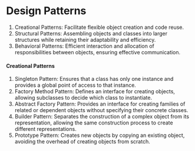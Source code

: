 # Design Patterns
1. Creational Patterns: Facilitate flexible object creation and code reuse.
2. Structural Patterns: Assembling objects and classes into larger structures while retaining their adaptability and efficiency.
3. Behavioral Patterns: Efficient interaction and allocation of responsibilities between objects, ensuring effective communication.

#### Creational Patterns
1. Singleton Pattern: Ensures that a class has only one instance and provides a global point of access to that instance.
2. Factory Method Pattern: Defines an interface for creating objects, allowing subclasses to decide which class to instantiate.
3. Abstract Factory Pattern: Provides an interface for creating families of related or dependent objects without specifying their concrete classes.
4. Builder Pattern: Separates the construction of a complex object from its representation, allowing the same construction process to create different representations.
5. Prototype Pattern: Creates new objects by copying an existing object, avoiding the overhead of creating objects from scratch.
